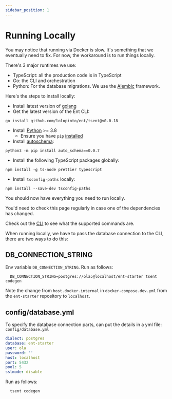 ```yaml
---
sidebar_position: 1
---
```


# Running Locally

You may notice that running via Docker is slow. It's something that we eventually need to fix. For now, the workaround is to run things locally.

There's 3 major runtimes we use:

* TypeScript: all the production code is in TypeScript
* Go: the CLI and orchestration
* Python: For the database migrations. We use the [Alembic](https://alembic.sqlalchemy.org/en/latest/) framework.

Here's the steps to install locally:

* Install latest version of [golang](https://golang.org/doc/install#download)
* Get the latest version of the Ent CLI:

```shell
go install github.com/lolopinto/ent/tsent@v0.0.18
```

* Install [Python](https://www.python.org/downloads/) >= 3.8
  * Ensure you have `pip` [installed](https://pip.pypa.io/en/stable/installing/)
* Install [autoschema](https://pypi.org/project/auto-schema/):

```shell
python3 -m pip install auto_schema==0.0.7
```

* Install the following TypeScript packages globally:

```shell
npm install -g ts-node prettier typescript
```

* Install `tsconfig-paths` locally:

```shell
npm install --save-dev tsconfig-paths
```

You should now have everything you need to run locally.

You'd need to check this page regularly in case one of the dependencies has changed.

Check out the [CLI](/docs/advanced-topics/cli) to see what the supported commands are.

When running locally, we have to pass the database connection to the CLI, there are two ways to do this:

## DB_CONNECTION_STRING

Env variable `DB_CONNECTION_STRING`.
Run as follows:

```shell
  DB_CONNECTION_STRING=postgres://ola:@localhost/ent-starter tsent codegen
```

Note the change from `host.docker.internal` in `docker-compose.dev.yml` from the `ent-starter` repository to `localhost`.

## config/database.yml

To specify the database connection parts, can put the details in a yml file: `config/database.yml`

```yml title="config/database.yml"
dialect: postgres
database: ent-starter
user: ola
password: '' 
host: localhost
port: 5432
pool: 5
sslmode: disable
```

Run as follows:

```shell
  tsent codegen
```
